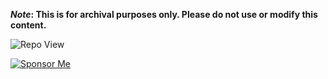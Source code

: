 <strong>*Note*: This is for archival purposes only. Please do not use or modify this content.</strong>

![Repo View](https://komarev.com/ghpvc/?username=aayushx402&style=for-the-badge&color=blue)

[![Sponsor Me](https://img.shields.io/badge/Sponsor_Me♡-black?style=for-the-badge&logo=github)](https://github.com/yourusername/yourrepository/raw/main/qrcode.png)








